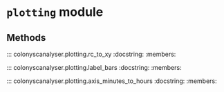 # `plotting` module

## Methods

::: colonyscanalyser.plotting.rc_to_xy
    :docstring:
    :members:

::: colonyscanalyser.plotting.label_bars
    :docstring:
    :members:

::: colonyscanalyser.plotting.axis_minutes_to_hours
    :docstring:
    :members: